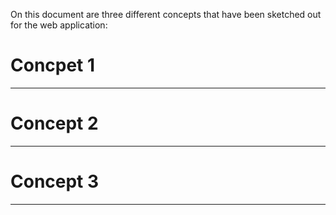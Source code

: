 On this document are three different concepts that have been sketched out for the web application:

# Concpet 1

---

# Concept 2

---

# Concept 3

---
